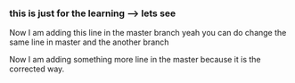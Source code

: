 ### this is just for the learning --> lets see

Now I am adding this line in the master branch
yeah you can do change the same line in master and the another branch


Now I am adding something more line in the master because it is the corrected way.